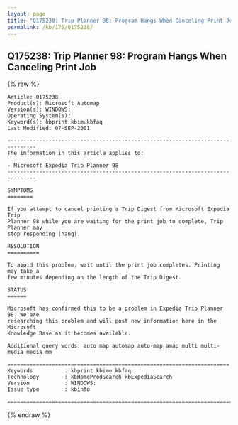 ```yaml
---
layout: page
title: "Q175238: Trip Planner 98: Program Hangs When Canceling Print Job"
permalink: /kb/175/Q175238/
---
```


## Q175238: Trip Planner 98: Program Hangs When Canceling Print Job

{% raw %}

	Article: Q175238
	Product(s): Microsoft Automap
	Version(s): WINDOWS:
	Operating System(s): 
	Keyword(s): kbprint kbimukbfaq
	Last Modified: 07-SEP-2001
	
	-------------------------------------------------------------------------------
	The information in this article applies to:
	
	- Microsoft Expedia Trip Planner 98 
	-------------------------------------------------------------------------------
	
	SYMPTOMS
	========
	
	If you attempt to cancel printing a Trip Digest from Microsoft Expedia Trip
	Planner 98 while you are waiting for the print job to complete, Trip Planner may
	stop responding (hang).
	
	RESOLUTION
	==========
	
	To avoid this problem, wait until the print job completes. Printing may take a
	few minutes depending on the length of the Trip Digest.
	
	STATUS
	======
	
	Microsoft has confirmed this to be a problem in Expedia Trip Planner 98. We are
	researching this problem and will post new information here in the Microsoft
	Knowledge Base as it becomes available.
	
	Additional query words: auto map automap auto-map amap multi multi-media media mm
	
	======================================================================
	Keywords          : kbprint kbimu kbfaq
	Technology        : kbHomeProdSearch kbExpediaSearch
	Version           : WINDOWS:
	Issue type        : kbinfo
	
	=============================================================================
	

{% endraw %}
